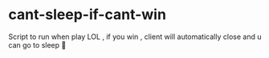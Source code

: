 # cant-sleep-if-cant-win
Script to run when play LOL ,  if you win , client will automatically close and u can go to sleep 🛌
